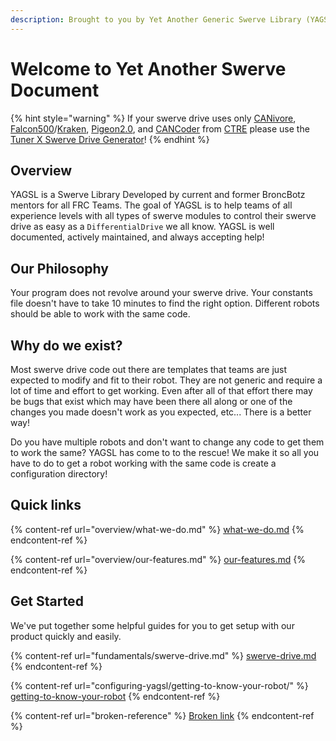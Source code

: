 ```yaml
---
description: Brought to you by Yet Another Generic Swerve Library (YAGSL)
---
```


# Welcome to Yet Another Swerve Document

{% hint style="warning" %}
If your swerve drive uses only [CANivore](https://store.ctr-electronics.com/canivore/), [Falcon500](https://store.ctr-electronics.com/falcon-500-powered-by-talon-fx/)/[Kraken](https://store.ctr-electronics.com/kraken-x60/), [Pigeon2.0](https://store.ctr-electronics.com/pigeon-2/), and [CANCoder](https://store.ctr-electronics.com/cancoder/) from [CTRE](https://pro.docs.ctr-electronics.com/en/latest/index.html) please use the [Tuner X Swerve Drive Generator](https://pro.docs.ctr-electronics.com/en/latest/docs/tuner/tuner-swerve/index.html)!
{% endhint %}

## Overview

YAGSL is a Swerve Library Developed by current and former BroncBotz mentors for all FRC Teams. The goal of YAGSL is to help teams of all experience levels with all types of swerve modules to control their swerve drive as easy as a `DifferentialDrive` we all know.  YAGSL is well documented, actively maintained, and always accepting help!

## Our Philosophy

Your program does not revolve around your swerve drive. Your constants file doesn't have to take 10 minutes to find the right option. Different robots should be able to work with the same code.&#x20;

## Why do we exist?

Most swerve drive code out there are templates that teams are just expected to modify and fit to their robot. They are not generic and require a lot of time and effort to get working. Even after all of that effort there may be bugs that exist which may have been there all along or one of the changes you made doesn't work as you expected, etc... There is a better way!&#x20;

Do you have multiple robots and don't want to change any code to get them to work the same? YAGSL has come to to the rescue! We make it so all you have to do to get a robot working with the same code is create a configuration directory!

## Quick links

{% content-ref url="overview/what-we-do.md" %}
[what-we-do.md](overview/what-we-do.md)
{% endcontent-ref %}

{% content-ref url="overview/our-features.md" %}
[our-features.md](overview/our-features.md)
{% endcontent-ref %}

## Get Started

We've put together some helpful guides for you to get setup with our product quickly and easily.

{% content-ref url="fundamentals/swerve-drive.md" %}
[swerve-drive.md](fundamentals/swerve-drive.md)
{% endcontent-ref %}

{% content-ref url="configuring-yagsl/getting-to-know-your-robot/" %}
[getting-to-know-your-robot](configuring-yagsl/getting-to-know-your-robot/)
{% endcontent-ref %}

{% content-ref url="broken-reference" %}
[Broken link](broken-reference)
{% endcontent-ref %}
